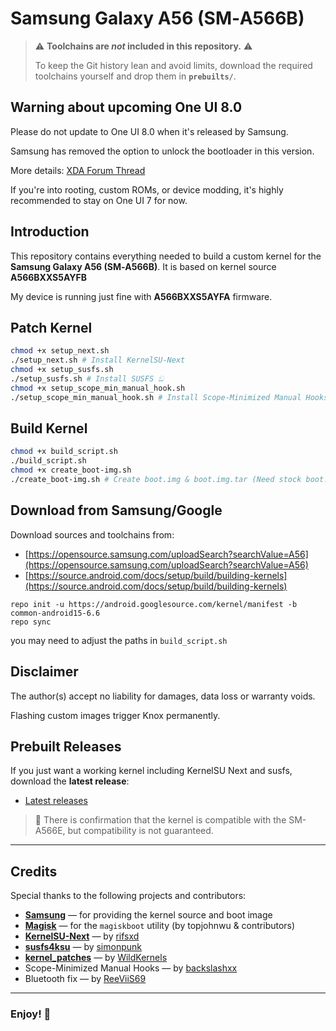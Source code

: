 # Samsung Galaxy A56 (SM‑A566B)

> ⚠️ **Toolchains are *not* included in this repository.** ⚠️
> 
> To keep the Git history lean and avoid limits, download the required toolchains yourself and drop them in **`prebuilts/`**.

## Warning about upcoming One UI 8.0

Please do not update to One UI 8.0 when it's released by Samsung.

Samsung has removed the option to unlock the bootloader in this version.

More details: [XDA Forum Thread](https://xdaforums.com/t/bootloader-unlocking-option-removed-from-one-ui-8-0.4751904/)

If you're into rooting, custom ROMs, or device modding, it's highly recommended to stay on One UI 7 for now.

## Introduction

This repository contains everything needed to build a custom kernel for the **Samsung Galaxy A56 (SM‑A566B)**.
It is based on kernel source **A566BXXS5AYFB**

My device is running just fine with **A566BXXS5AYFA** firmware.

## Patch Kernel

```bash
chmod +x setup_next.sh
./setup_next.sh # Install KernelSU-Next
chmod +x setup_susfs.sh
./setup_susfs.sh # Install SUSFS ඞ
chmod +x setup_scope_min_manual_hook.sh
./setup_scope_min_manual_hook.sh # Install Scope-Minimized Manual Hooks 
```

## Build Kernel

```bash
chmod +x build_script.sh
./build_script.sh
chmod +x create_boot-img.sh
./create_boot-img.sh # Create boot.img & boot.img.tar (Need stock boot.img in magiskboot)
```

## Download from Samsung/Google

Download sources and toolchains from:

* [https://opensource.samsung.com/uploadSearch?searchValue=A56](https://opensource.samsung.com/uploadSearch?searchValue=A56)
* [https://source.android.com/docs/setup/build/building-kernels](https://source.android.com/docs/setup/build/building-kernels)

```
repo init -u https://android.googlesource.com/kernel/manifest -b common-android15-6.6
repo sync
```
you may need to adjust the paths in ```build_script.sh```

## Disclaimer

The author(s) accept no liability for damages, data loss or warranty voids.

Flashing custom images trigger Knox permanently.

## Prebuilt Releases

If you just want a working kernel including KernelSU Next and susfs, download the **latest release**:

* [Latest releases](https://github.com/Luciiuss/sm-a566b/releases)

> 🚨 There is confirmation that the kernel is compatible with the SM-A566E, but compatibility is not guaranteed.
---

## Credits

Special thanks to the following projects and contributors:

* [**Samsung**](https://opensource.samsung.com/) — for providing the kernel source and boot image
* [**Magisk**](https://github.com/topjohnwu/Magisk) — for the `magiskboot` utility (by topjohnwu & contributors)
* [**KernelSU-Next**](https://github.com/KernelSU-Next/KernelSU-Next) — by [rifsxd](https://github.com/rifsxd)
* [**susfs4ksu**](https://gitlab.com/simonpunk/susfs4ksu) — by [simonpunk](https://gitlab.com/simonpunk)
* [**kernel_patches**](https://github.com/WildKernels/kernel_patches) — by [WildKernels](https://github.com/WildKernels/)
* Scope-Minimized Manual Hooks — by [backslashxx](https://github.com/backslashxx)
* Bluetooth fix — by [ReeViiS69](https://github.com/ReeViiS69)

---

### Enjoy! 🚀
